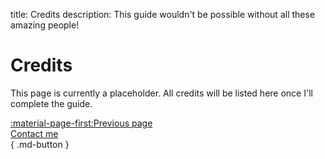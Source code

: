 title: Credits
description: This guide wouldn't be possible without all these amazing people!

# Credits
This page is currently a placeholder. All credits will be listed here once I'll complete the guide.

[:material-page-first:Previous page <br>Contact me</br>](contact-me.md){ .md-button }
